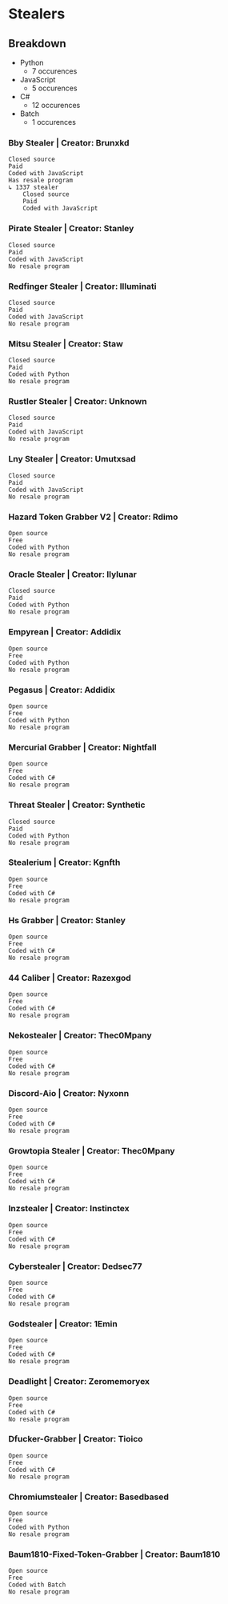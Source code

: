 # Stealers
## Breakdown
- Python
    - 7 occurences
- JavaScript
    - 5 occurences
- C#
    - 12 occurences
- Batch
    - 1 occurences
### Bby Stealer | Creator: Brunxkd
    Closed source
    Paid
    Coded with JavaScript 
    Has resale program
    ↳ 1337 stealer
        Closed source
        Paid
        Coded with JavaScript 
### Pirate Stealer | Creator: Stanley
    Closed source
    Paid
    Coded with JavaScript 
    No resale program
### Redfinger Stealer | Creator: Illuminati
    Closed source
    Paid
    Coded with JavaScript 
    No resale program
### Mitsu Stealer | Creator: Staw
    Closed source
    Paid
    Coded with Python 
    No resale program
### Rustler Stealer | Creator: Unknown
    Closed source
    Paid
    Coded with JavaScript 
    No resale program
### Lny Stealer | Creator: Umutxsad
    Closed source
    Paid
    Coded with JavaScript 
    No resale program
### Hazard Token Grabber V2 | Creator: Rdimo
    Open source
    Free
    Coded with Python 
    No resale program
### Oracle Stealer | Creator: Ilylunar
    Closed source
    Paid
    Coded with Python 
    No resale program
### Empyrean | Creator: Addidix
    Open source
    Free
    Coded with Python 
    No resale program
### Pegasus | Creator: Addidix
    Open source
    Free
    Coded with Python 
    No resale program
### Mercurial Grabber | Creator: Nightfall
    Open source
    Free
    Coded with C# 
    No resale program
### Threat Stealer | Creator: Synthetic
    Closed source
    Paid
    Coded with Python 
    No resale program
### Stealerium | Creator: Kgnfth
    Open source
    Free
    Coded with C# 
    No resale program
### Hs Grabber | Creator: Stanley
    Open source
    Free
    Coded with C# 
    No resale program
### 44 Caliber | Creator: Razexgod
    Open source
    Free
    Coded with C# 
    No resale program
### Nekostealer | Creator: Thec0Mpany
    Open source
    Free
    Coded with C# 
    No resale program
### Discord-Aio | Creator: Nyxonn
    Open source
    Free
    Coded with C# 
    No resale program
### Growtopia Stealer | Creator: Thec0Mpany
    Open source
    Free
    Coded with C# 
    No resale program
### Inzstealer | Creator: Instinctex
    Open source
    Free
    Coded with C# 
    No resale program
### Cyberstealer | Creator: Dedsec77
    Open source
    Free
    Coded with C# 
    No resale program
### Godstealer | Creator: 1Emin
    Open source
    Free
    Coded with C# 
    No resale program
### Deadlight | Creator: Zeromemoryex
    Open source
    Free
    Coded with C# 
    No resale program
### Dfucker-Grabber | Creator: Tioico
    Open source
    Free
    Coded with C# 
    No resale program
### Chromiumstealer | Creator: Basedbased
    Open source
    Free
    Coded with Python 
    No resale program
### Baum1810-Fixed-Token-Grabber | Creator: Baum1810
    Open source
    Free
    Coded with Batch 
    No resale program
